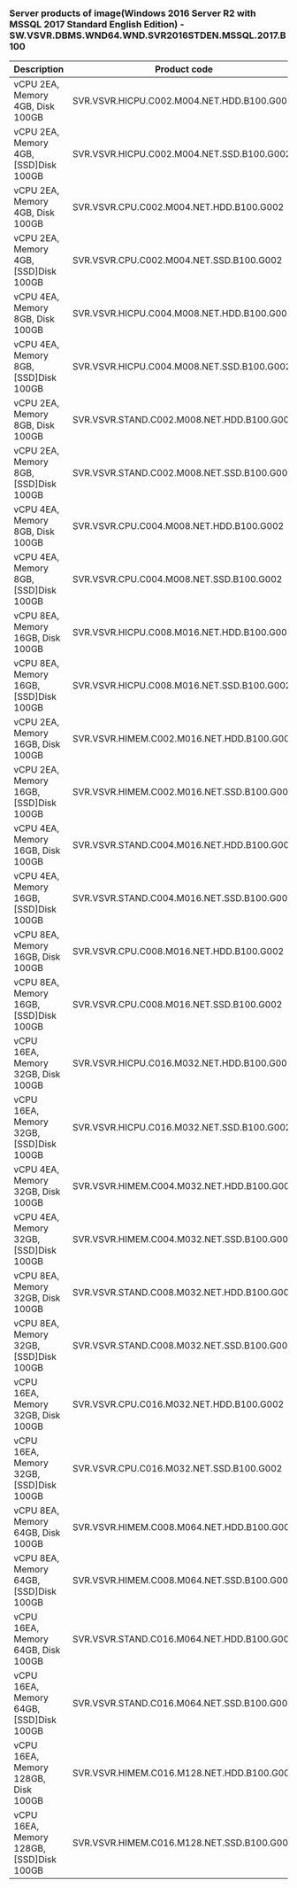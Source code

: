 ### Server products of image(Windows 2016 Server R2 with MSSQL 2017 Standard English Edition) - SW.VSVR.DBMS.WND64.WND.SVR2016STDEN.MSSQL.2017.B100

Description | Product code | Type
-- | -- | --
vCPU 2EA, Memory 4GB, Disk 100GB | SVR.VSVR.HICPU.C002.M004.NET.HDD.B100.G002 | HICPU
vCPU 2EA, Memory 4GB, [SSD]Disk 100GB | SVR.VSVR.HICPU.C002.M004.NET.SSD.B100.G002 | HICPU
vCPU 2EA, Memory 4GB, Disk 100GB | SVR.VSVR.CPU.C002.M004.NET.HDD.B100.G002 | CPU
vCPU 2EA, Memory 4GB, [SSD]Disk 100GB | SVR.VSVR.CPU.C002.M004.NET.SSD.B100.G002 | CPU
vCPU 4EA, Memory 8GB, Disk 100GB | SVR.VSVR.HICPU.C004.M008.NET.HDD.B100.G002 | HICPU
vCPU 4EA, Memory 8GB, [SSD]Disk 100GB | SVR.VSVR.HICPU.C004.M008.NET.SSD.B100.G002 | HICPU
vCPU 2EA, Memory 8GB, Disk 100GB | SVR.VSVR.STAND.C002.M008.NET.HDD.B100.G002 | STAND
vCPU 2EA, Memory 8GB, [SSD]Disk 100GB | SVR.VSVR.STAND.C002.M008.NET.SSD.B100.G002 | STAND
vCPU 4EA, Memory 8GB, Disk 100GB | SVR.VSVR.CPU.C004.M008.NET.HDD.B100.G002 | CPU
vCPU 4EA, Memory 8GB, [SSD]Disk 100GB | SVR.VSVR.CPU.C004.M008.NET.SSD.B100.G002 | CPU
vCPU 8EA, Memory 16GB, Disk 100GB | SVR.VSVR.HICPU.C008.M016.NET.HDD.B100.G002 | HICPU
vCPU 8EA, Memory 16GB, [SSD]Disk 100GB | SVR.VSVR.HICPU.C008.M016.NET.SSD.B100.G002 | HICPU
vCPU 2EA, Memory 16GB, Disk 100GB | SVR.VSVR.HIMEM.C002.M016.NET.HDD.B100.G002 | HIMEM
vCPU 2EA, Memory 16GB, [SSD]Disk 100GB | SVR.VSVR.HIMEM.C002.M016.NET.SSD.B100.G002 | HIMEM
vCPU 4EA, Memory 16GB, Disk 100GB | SVR.VSVR.STAND.C004.M016.NET.HDD.B100.G002 | STAND
vCPU 4EA, Memory 16GB, [SSD]Disk 100GB | SVR.VSVR.STAND.C004.M016.NET.SSD.B100.G002 | STAND
vCPU 8EA, Memory 16GB, Disk 100GB | SVR.VSVR.CPU.C008.M016.NET.HDD.B100.G002 | CPU
vCPU 8EA, Memory 16GB, [SSD]Disk 100GB | SVR.VSVR.CPU.C008.M016.NET.SSD.B100.G002 | CPU
vCPU 16EA, Memory 32GB, Disk 100GB | SVR.VSVR.HICPU.C016.M032.NET.HDD.B100.G002 | HICPU
vCPU 16EA, Memory 32GB, [SSD]Disk 100GB | SVR.VSVR.HICPU.C016.M032.NET.SSD.B100.G002 | HICPU
vCPU 4EA, Memory 32GB, Disk 100GB | SVR.VSVR.HIMEM.C004.M032.NET.HDD.B100.G002 | HIMEM
vCPU 4EA, Memory 32GB, [SSD]Disk 100GB | SVR.VSVR.HIMEM.C004.M032.NET.SSD.B100.G002 | HIMEM
vCPU 8EA, Memory 32GB, Disk 100GB | SVR.VSVR.STAND.C008.M032.NET.HDD.B100.G002 | STAND
vCPU 8EA, Memory 32GB, [SSD]Disk 100GB | SVR.VSVR.STAND.C008.M032.NET.SSD.B100.G002 | STAND
vCPU 16EA, Memory 32GB, Disk 100GB | SVR.VSVR.CPU.C016.M032.NET.HDD.B100.G002 | CPU
vCPU 16EA, Memory 32GB, [SSD]Disk 100GB | SVR.VSVR.CPU.C016.M032.NET.SSD.B100.G002 | CPU
vCPU 8EA, Memory 64GB, Disk 100GB | SVR.VSVR.HIMEM.C008.M064.NET.HDD.B100.G002 | HIMEM
vCPU 8EA, Memory 64GB, [SSD]Disk 100GB | SVR.VSVR.HIMEM.C008.M064.NET.SSD.B100.G002 | HIMEM
vCPU 16EA, Memory 64GB, Disk 100GB | SVR.VSVR.STAND.C016.M064.NET.HDD.B100.G002 | STAND
vCPU 16EA, Memory 64GB, [SSD]Disk 100GB | SVR.VSVR.STAND.C016.M064.NET.SSD.B100.G002 | STAND
vCPU 16EA, Memory 128GB, Disk 100GB | SVR.VSVR.HIMEM.C016.M128.NET.HDD.B100.G002 | HIMEM
vCPU 16EA, Memory 128GB, [SSD]Disk 100GB | SVR.VSVR.HIMEM.C016.M128.NET.SSD.B100.G002 | HIMEM
